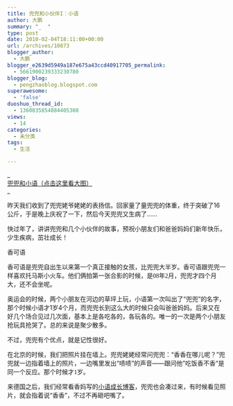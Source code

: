 ```yaml
---
title: 兜兜和小伙伴I：小语
author: 大鹏
summary: "_  "
type: post
date: 2010-02-04T18:11:00+00:00
url: /archives/10873
blogger_author:
  - 大鹏
blogger_e2639d5949a187e675a43ccd40917705_permalink:
  - 5661900239333230780
blogger_blog:
  - pengzhaoblog.blogspot.com
superawesome:
  - 'false'
duoshuo_thread_id:
  - 1360835854884405308
views:
  - 14
categories:
  - 未分类
tags:
  - 生活

---
```

_  
[兜兜和小语（点击这里看大图）][1]  
<span></span>_<span><a href="https://gsqqvq.bay.livefilestore.com/y1mNHdsT03QiHFCF-50PGRKQ3ZHVNgGB8J2Evh_Que2Xn4UtvGO5O6A3sLZpNGSP4Z2C2FX-q7SbodLgwK98VRA95T-u3fSfE6LPHb1FxWSpEagAoo3K0iCWcP7z7L9aDlVq47_dXwkACqRR2yrvdOYTw/%E5%85%9C%E5%85%9C%E5%92%8C%E5%B0%8F%E8%AF%AD.jpg" rel="WLPP;url=https://gsqqvq.bay.livefilestore.com/y1mNHdsT03QiHFCF-50PGRKQ3ZHVNgGB8J2Evh_Que2Xn4UtvGO5O6A3sLZpNGSP4Z2C2FX-q7SbodLgwK98VRA95T-u3fSfE6LPHb1FxWSpEagAoo3K0iCWcP7z7L9aDlVq47_dXwkACqRR2yrvdOYTw/%E5%85%9C%E5%85%9C%E5%92%8C%E5%B0%8F%E8%AF%AD.jpg"><img src="https://gsqqvq.bay.livefilestore.com/y1mNHdsT03QiHFCF-50PGRKQ3ZHVNgGB8J2Evh_Que2Xn4UtvGO5O6A3sLZpNGSP4Z2C2FX-q7SbodLgwK98VRA95T-u3fSfE6LPHb1FxWSpEagAoo3K0iCWcP7z7L9aDlVq47_dXwkACqRR2yrvdOYTw/%E5%85%9C%E5%85%9C%E5%92%8C%E5%B0%8F%E8%AF%AD.jpg" alt="" /></a></span>

昨天我们收到了兜兜姥爷姥姥的表扬信。回家量了量兜兜的体重，终于突破了16公斤，于是晚上庆祝了一下，然后今天兜兜又生病了……

快过年了，讲讲兜兜和几个小伙伴的故事，预祝小朋友们和爸爸妈妈们新年快乐，少生疾病，茁壮成长！



香可语



香可语是兜兜自出生以来第一个真正接触的女孩，比兜兜大半岁。香可语跟兜兜一样喜欢托马斯小火车。他们俩拍第一张合影的时候，是<font face="Times New Roman, serif"><font face="WenQuanYi Zen Hei">08</font></font>年<font face="Times New Roman, serif"><font face="WenQuanYi Zen Hei">2</font></font>月，兜兜才四个月大，还不会坐呢。



奥运会的时候，两个小朋友在河边的草坪上玩，小语第一次叫出了“兜兜”的名字，那个时候小语才1岁4个月，而兜兜长到这么大的时候只会叫爸爸妈妈。后来又在好几个场合见过几次面，基本上是各吃各的，各玩各的。唯一的一次是两个小朋友抢玩具抢哭了。总的来说是聚少散多。



不过，兜兜有个优点，就是记性很好。



在北京的时候，我们把照片挂在墙上。兜兜姥姥经常问兜兜：“香香在哪儿呢？”兜兜就一边指着墙上的照片，一边嘴里发出“啧啧”的声音——跟问他”吃饭香不香“是同一个反应。那个时候才<font face="Times New Roman, serif"><font face="WenQuanYi Zen Hei">1</font></font>岁。



来德国之后，我们经常看香妈写的[小语成长博客][2]，兜兜也会凑过来，有时候看见照片，就会指着说“香香”，不过不再砸吧嘴了。

 [1]: https://vloeya.bay.livefilestore.com/y1p11ZAhfbDy4-olAvN1HRD8v_jz4jtshRInuui1nOmYvmv47hrd7q377x6NJjGn9XtXvl_crwCvOoW1xOezYsNEK_3WUvnGoEM/%E5%85%9C%E5%85%9C%E5%92%8C%E5%B0%8F%E8%AF%AD.jpg
 [2]: http://blog.sina.com.cn/lovexiangkeyu/
